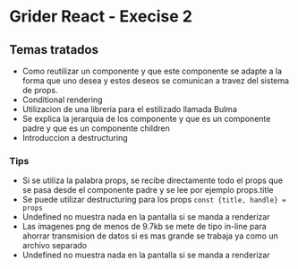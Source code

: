 # Grider React - Execise 2

## Temas tratados

- Como reutilizar un componente y que este componente se adapte a la forma que uno desea y estos deseos se comunican a travez del sistema de props.
- Conditional rendering
- Utilizacion de una libreria para el estilizado llamada Bulma
- Se explica la jerarquia de los componente y que es un componente padre y que es un componente children
- Introduccion a destructuring

### Tips

- Si se utiliza la palabra props, se recibe directamente todo el props que se pasa desde el componente padre y se lee por ejemplo props.title
- Se puede utilizar destructuring para los props  `const {title, handle} = props`
- Undefined no muestra nada en la pantalla si se manda a renderizar
- Las imagenes png de menos de 9.7kb se mete de tipo in-line para ahorrar transmision de datos si es mas grande se trabaja ya como un archivo separado
- Undefined no muestra nada en la pantalla si se manda a renderizar
